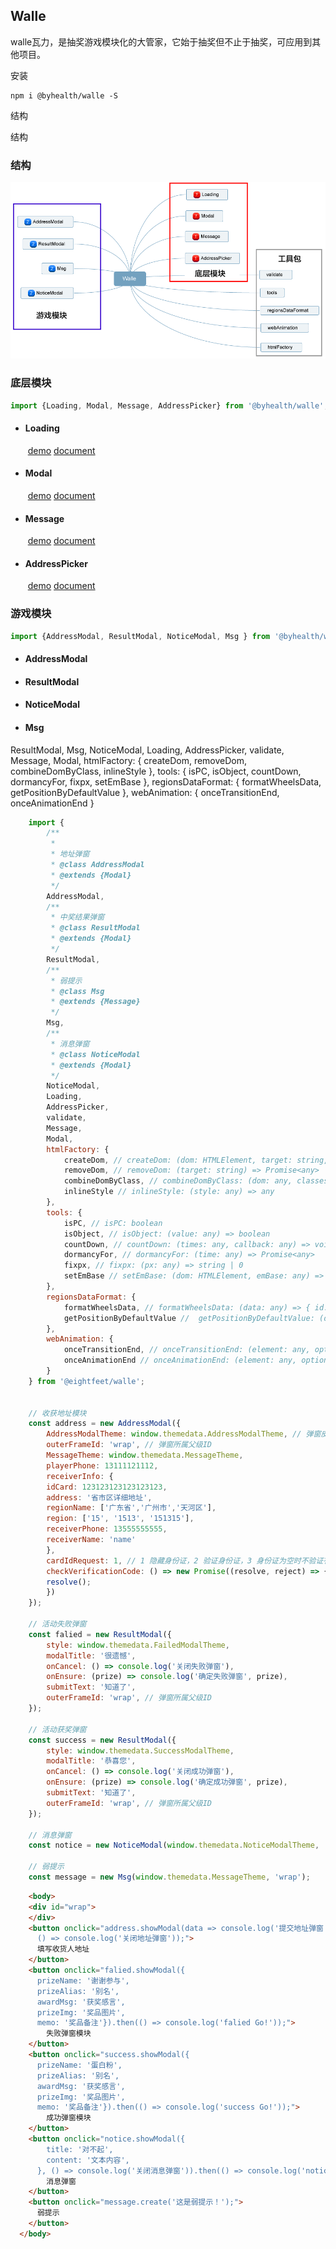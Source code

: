 ## Walle

walle瓦力，是抽奖游戏模块化的大管家，它始于抽奖但不止于抽奖，可应用到其他项目。

安装

```
npm i @byhealth/walle -S
```

结构

结构



### 结构

![Walle](./Walle.png)

### 底层模块

```javascript
import {Loading, Modal, Message, AddressPicker} from '@byhealth/walle';
```

- #### Loading

  ​	[demo](http://www.eightfeet.cn/Loading/dist/index.html)	[document](<http://www.eightfeet.cn/Loading/>)

- #### Modal

  ​	[demo](http://www.eightfeet.cn/Modal/dist/index.html)	[document](<http://www.eightfeet.cn/Modal/>)

- #### Message

  ​	[demo](http://www.eightfeet.cn/Message/dist/index.html)	[document](<http://www.eightfeet.cn/Message/>)

- #### AddressPicker

  ​	[demo](http://www.eightfeet.cn/AddressPicker/dist/index.html)	[document](<http://www.eightfeet.cn/AddressPicker/>)


### 游戏模块

```javascript
import {AddressModal, ResultModal, NoticeModal, Msg } from '@byhealth/walle';
```

- #### AddressModal

- #### ResultModal

- #### NoticeModal

- #### Msg































ResultModal,
	Msg,
	NoticeModal,
	Loading,
	AddressPicker,
	validate,
	Message,
	Modal,
	htmlFactory: {
		createDom,
		removeDom,
		combineDomByClass,
		inlineStyle
	},
	tools: {
		isPC,
		isObject,
		countDown,
		dormancyFor,
		fixpx,
		setEmBase
	},
	regionsDataFormat: {
		formatWheelsData,
		getPositionByDefaultValue
	},
	webAnimation: {
		onceTransitionEnd,
		onceAnimationEnd
	}

```javascript
    import {
        /**
         *
         * 地址弹窗
         * @class AddressModal
         * @extends {Modal}
         */
        AddressModal,
        /**
         * 中奖结果弹窗
         * @class ResultModal
         * @extends {Modal}
         */
        ResultModal,
        /**
         * 弱提示
         * @class Msg
         * @extends {Message}
         */
        Msg,
        /**
         * 消息弹窗
         * @class NoticeModal
         * @extends {Modal}
         */
        NoticeModal,
        Loading,
        AddressPicker,
        validate,
        Message,
        Modal,
        htmlFactory: {
            createDom, // createDom: (dom: HTMLElement, target: string, parentId: any, emBase: any) => Promise<any>
            removeDom, // removeDom: (target: string) => Promise<any>
            combineDomByClass, // combineDomByClass: (dom: any, classes: any) => Promise<any>
            inlineStyle // inlineStyle: (style: any) => any
        },
        tools: {
            isPC, // isPC: boolean
            isObject, // isObject: (value: any) => boolean
            countDown, // countDown: (times: any, callback: any) => void
            dormancyFor, // dormancyFor: (time: any) => Promise<any>
            fixpx, // fixpx: (px: any) => string | 0
            setEmBase // setEmBase: (dom: HTMLElement, emBase: any) => void
        },
        regionsDataFormat: {
            formatWheelsData, // formatWheelsData: (data: any) => { id: string; value: any; childs: any[]; }[]
            getPositionByDefaultValue //  getPositionByDefaultValue: (defaultData: any, wheels: any) => number[]
        },
        webAnimation: {
            onceTransitionEnd, // onceTransitionEnd: (element: any, options?: {}) => Promise<any>
            onceAnimationEnd // onceAnimationEnd: (element: any, options?: {}) => Promise<any>
        }
    } from '@eightfeet/walle';


    // 收获地址模块
    const address = new AddressModal({
        AddressModalTheme: window.themedata.AddressModalTheme, // 弹窗皮肤
        outerFrameId: 'wrap', // 弹窗所属父级ID
        MessageTheme: window.themedata.MessageTheme,
        playerPhone: 13111121112,
        receiverInfo: {
        idCard: 123123123123123123,
        address: '省市区详细地址',
        regionName: ['广东省','广州市','天河区'],
        region: ['15', '1513', '151315'],
        receiverPhone: 13555555555,
        receiverName: 'name'
        },
        cardIdRequest: 1, // 1 隐藏身份证，2 验证身份证，3 身份证为空时不验证有填写时验证，4 不验证身份证
        checkVerificationCode: () => new Promise((resolve, reject) => {
        resolve();
        })
    });

    // 活动失败弹窗
    const falied = new ResultModal({
        style: window.themedata.FailedModalTheme, 
        modalTitle: '很遗憾', 
        onCancel: () => console.log('关闭失败弹窗'), 
        onEnsure: (prize) => console.log('确定失败弹窗', prize),
        submitText: '知道了', 
        outerFrameId: 'wrap', // 弹窗所属父级ID
    });

    // 活动获奖弹窗
    const success = new ResultModal({
        style: window.themedata.SuccessModalTheme, 
        modalTitle: '恭喜您', 
        onCancel: () => console.log('关闭成功弹窗'), 
        onEnsure: (prize) => console.log('确定成功弹窗', prize),
        submitText: '知道了', 
        outerFrameId: 'wrap', // 弹窗所属父级ID
    });

    // 消息弹窗
    const notice = new NoticeModal(window.themedata.NoticeModalTheme, 'wrap');

    // 弱提示
    const message = new Msg(window.themedata.MessageTheme, 'wrap');
```


```html
    <body>
    <div id="wrap">
    </div>
    <button onclick="address.showModal(data => console.log('提交地址弹窗', data), 
      () => console.log('关闭地址弹窗'));">
      填写收货人地址
    </button>
    <button onclick="falied.showModal({
      prizeName: '谢谢参与', 
      prizeAlias: '别名', 
      awardMsg: '获奖感言', 
      prizeImg: '奖品图片', 
      memo: '奖品备注'}).then(() => console.log('falied Go!'));">
        失败弹窗模块
    </button>
    <button onclick="success.showModal({
      prizeName: '蛋白粉', 
      prizeAlias: '别名', 
      awardMsg: '获奖感言', 
      prizeImg: '奖品图片', 
      memo: '奖品备注'}).then(() => console.log('success Go!'));">
        成功弹窗模块
    </button>
    <button onclick="notice.showModal({
        title: '对不起', 
        content: '文本内容',
      }, () => console.log('关闭消息弹窗')).then(() => console.log('notice Go!'));">
        消息弹窗
    </button>
    <button onclick="message.create('这是弱提示！');">
      弱提示
    </button>
  </body>
```
